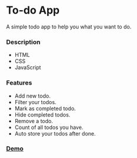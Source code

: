 # To-do App

A simple todo app to help you what you want to do.



### Description

* HTML
* CSS
* JavaScript



### **Features**

* Add new todo.
* Filter your todos.
* Mark as completed todo.
* Hide completed todos.
* Remove a todo.
* Count of all todos you have.
* Auto store your todos after done.

### [Demo](https://my-todos-app.vercel.app/)

